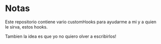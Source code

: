  # Notas 

 Este repositorio contiene vario customHooks para ayudarme a mi y a quien le sirva, estos hooks.

 Tambien la idea es que yo no quiero olver a escribirlos!